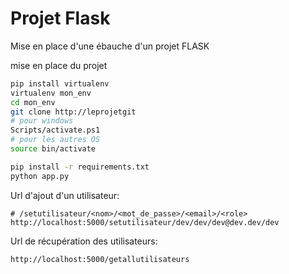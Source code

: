 # Projet Flask
Mise en place d'une ébauche d'un projet FLASK

mise en place du projet
```bash
pip install virtualenv
virtualenv mon_env
cd mon_env
git clone http://leprojetgit
# pour windows
Scripts/activate.ps1
# pour les autres OS
source bin/activate

pip install -r requirements.txt
python app.py
```
Url d'ajout d'un utilisateur:
```
# /setutilisateur/<nom>/<mot_de_passe>/<email>/<role>
http://localhost:5000/setutilisateur/dev/dev/dev@dev.dev/dev
```
Url de récupération des utilisateurs:
```
http://localhost:5000/getallutilisateurs
```